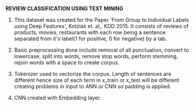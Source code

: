 **REVIEW CLASSIFICATION USING TEXT MINING**
1. This dataset was created for the Paper 'From Group to Individual Labels using Deep Features', Kotzias et. al,. KDD 2015. It consists of 
reviews of products, movies, restaurants with each row being a sentence separated from it's label(1 for positive, 0 for negative) by a tab.

2. Basic preprocessing done include removal of all punctuation, convert to lowercase, split into words, remove stop words, perform stemming,
rejoin words with a space to create corpus.

3. Tokenizer used to vectorize the corpus. Length of sentences are different hence size of each term in x_train or x_test will be different
creating problems in input to ANN or CNN so padding is applied.

4. CNN created with Embedding layer.
